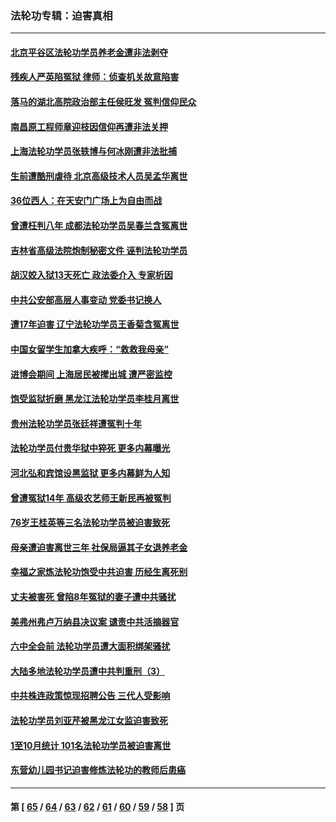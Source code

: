 ### 法轮功专辑：迫害真相
---
#### [北京平谷区法轮功学员养老金遭非法剥夺](../../pages/nf4379/n13397851.md) 
#### [残疾人严英陷冤狱 律师：侦查机关故意陷害](../../pages/nf4379/n13396140.md) 
#### [落马的湖北高院政治部主任侯旺发 冤判信仰民众](../../pages/nf4379/n13393338.md) 
#### [南昌原工程师章迎枝因信仰再遭非法关押](../../pages/nf4379/n13391753.md) 
#### [上海法轮功学员张轶博与何冰刚遭非法批捕](../../pages/nf4379/n13386352.md) 
#### [生前遭酷刑虐待 北京高级技术人员吴孟华离世](../../pages/nf4379/n13389366.md) 
#### [36位西人：在天安门广场上为自由而战](../../pages/nf4379/n13390029.md) 
#### [曾遭枉判八年 成都法轮功学员吴春兰含冤离世](../../pages/nf4379/n13389091.md) 
#### [吉林省高级法院炮制秘密文件 诬判法轮功学员](../../pages/nf4379/n13386693.md) 
#### [胡汉姣入狱13天死亡 政法委介入 专家析因](../../pages/nf4379/n13388004.md) 
#### [中共公安部高层人事变动 党委书记换人](../../pages/nf4379/n13387129.md) 
#### [遭17年迫害 辽宁法轮功学员王香菊含冤离世](../../pages/nf4379/n13384484.md) 
#### [中国女留学生加拿大疾呼：“救救我母亲”](../../pages/nf4379/n13385264.md) 
#### [进博会期间 上海居民被撵出城 遭严密监控](../../pages/nf4379/n13385048.md) 
#### [饱受监狱折磨 黑龙江法轮功学员李桂月离世](../../pages/nf4379/n13383886.md) 
#### [贵州法轮功学员张廷祥遭冤判十年](../../pages/nf4379/n13382182.md) 
#### [法轮功学员付贵华狱中猝死 更多内幕曝光](../../pages/nf4379/n13381637.md) 
#### [河北弘和宾馆设黑监狱 更多内幕鲜为人知](../../pages/nf4379/n13380687.md) 
#### [曾遭冤狱14年 高级农艺师王新民再被冤判](../../pages/nf4379/n13379932.md) 
#### [76岁王桂英等三名法轮功学员被迫害致死](../../pages/nf4379/n13379414.md) 
#### [母亲遭迫害离世三年 社保局逼其子女退养老金](../../pages/nf4379/n13377537.md) 
#### [幸福之家炼法轮功饱受中共迫害 历经生离死别](../../pages/nf4379/n13377039.md) 
#### [丈夫被害死 曾陷8年冤狱的妻子遭中共骚扰](../../pages/nf4379/n13367791.md) 
#### [美弗州弗卢万纳县决议案 谴责中共活摘器官](../../pages/nf4379/n13375911.md) 
#### [六中全会前 法轮功学员遭大面积绑架骚扰](../../pages/nf4379/n13375690.md) 
#### [大陆多地法轮功学员遭中共判重刑（3）](../../pages/nf4379/n13374324.md) 
#### [中共株连政策惊现招聘公告 三代人受影响](../../pages/nf4379/n13330731.md) 
#### [法轮功学员刘亚芹被黑龙江女监迫害致死](../../pages/nf4379/n13370209.md) 
#### [1至10月统计 101名法轮功学员被迫害离世](../../pages/nf4379/n13369752.md) 
#### [东营幼儿园书记迫害修炼法轮功的教师后患癌](../../pages/nf4379/n13365505.md) 

---
#### 第 [ [65](./65.md) / [64](./64.md) / [63](./63.md) / [62](./62.md) / [61](./61.md) / [60](./60.md) / [59](./59.md) / [58](./58.md) ] 页

